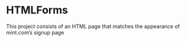 # HTMLForms
This project consists of an HTML page that matches the appearance of mint.com’s signup page
